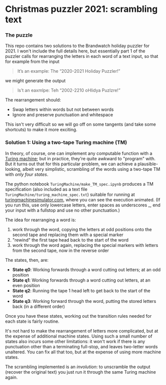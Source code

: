 # Christmas puzzler 2021: scrambling text

### The puzzle

This repo contains two solutions to the Brandwatch holiday puzzler for 2021. I won't include the full details here, but essentially part 1 of the puzzler calls for rearranging the letters in each word of a text input, so that for example from the input

>It’s an example: The “2020-2021 Holiday Puzzler!”

we might generate the output

>Is’t an eaxmlpe: Teh “2002-2210 oHlidya Puzlzre!”

The rearrangement should:

- Swap letters within words but not between words
- Ignore and preserve punctuation and whitespace

This isn't very difficult so we will go off on some tangents (and take some shortcuts) to make it more exciting.

### Solution 1: Using a two-tape Turing machine (TM)

In theory, of course, one can implement any computable function with a [Turing machine](https://en.wikipedia.org/wiki/Turing_machine); but in practice, they're quite awkward to "program" with. But it turns out that for this particular problem, we can achieve a plausible-looking, albeit very simplistic, scrambling of the words using a two-tape TM with _only four states_.

The python notebook `TuringMachine/make_TM_spec.ipynb` produces a TM specification (also included as a text file `TuringMachine/turing_machine_spec.txt`) suitable for running at [turingmachinesimulator.com](https://turingmachinesimulator.com/), where you can see the execution animated. (If you run this, use only lowercase letters, enter spaces as underscores _, end your input with a fullstop and use no other punctuation.)

The idea for rearranging a word is:

1. work through the word, copying the letters at odd positions onto the second tape and replacing them with a special marker
2. "rewind" the first tape head back to the start of the word
3. work through the word again, replacing the special markers with letters from the second tape, now in the reverse order

The states, then, are:

- **State q0**: Working forwards through a word cutting out letters; at an odd position
- **State q1**: Working forwards through a word cutting out letters, at an even position
- **State q2**: Running the tape 1 head left to get back to the start of the word
- **State q3**: Working forward through the word, putting the stored letters back (in a different order)

Once you have these states, working out the transition rules needed for each state is fairly routine.

It's not hard to make the rearrangement of letters more complicated, but at the expense of additional machine states. Using such a small number of states also incurs some other limitations: it won't work if there is any punctuation other than a terminating full-stop, and leaves two-letter words unaltered. You can fix all that too, but at the expense of using more machine states.

The scrambling implemented is an _involution_: to unscramble the output (recover the original text) you just run it through the same Turing machine again.